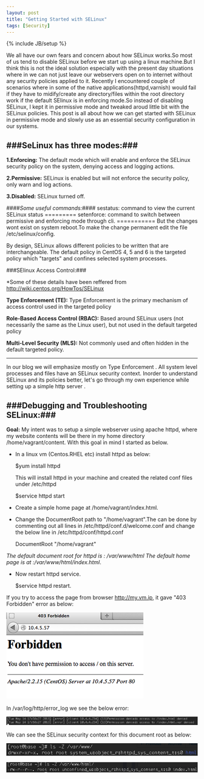 ```yaml
---
layout: post
title: "Getting Started with SELinux"
tags: [Security]
---
```

{% include JB/setup %}

We all have our own fears and concern about how SELinux works.So most of us tend to disable SELinux before we start up using a linux machine.But I think this is not the ideal solution especially with the present day situations where in we can not just leave our webservers open on to internet without any security policies applied to it.
Recently I encountered couple of scenarios where in some of the native applications(httpd,varnish) would fail if they have to midify/create any directory/files within the root directory work if the default SElinux is in enforcing mode.So instead of disabling SELinux, I kept it in permissive mode and tweaked aroud little bit with the SELinux policies.
This post is all about how we can get started with SELinux in permissive mode and slowly use as an essential security configuration in our systems.

###SeLinux has three modes:###
------------------------------
**1.Enforcing:** The default mode which will enable and enforce the SELinux security policy on the system, denying access and logging actions.

**2.Permissive:** SELinux is enabled but will not enforce the security policy, only warn and log actions.

**3.Disabled:** SELinux turned off.

####*Some useful commands:*####
    sestatus: command to view the current SELinux status
    =========
    setenforce: command to switch between permissive and enforcing mode through cli.
    ===========
    But the changes wont exist on system reboot.To make the change permanent edit the file /etc/selinux/config.

By design, SELinux allows different policies to be written that are interchangeable. The default policy in CentOS 4, 5 and 6 is the targeted policy which "targets" and confines selected system processes.

###SElinux Access Control:###

*Some of these details have been reffered from <http://wiki.centos.org/HowTos/SELinux>

**Type Enforcement (TE):** Type Enforcement is the primary mechanism of access control used in the targeted policy

**Role-Based Access Control (RBAC):** Based around SELinux users (not necessarily the same as the Linux user), but not used in the default targeted policy

**Multi-Level Security (MLS):** Not commonly used and often hidden in the default targeted policy. 

------------------------------------------------------------------------------------------------------------------

In our blog we will emphasize mostly on Type Enforcement .
All system level processes and files have an SELinux security context.
Inorder to understand SELinux and its policies better, let's go through my own experience while setting up a simple http server .


###Debugging and Troubleshooting SELinux:###
-----------------------------------------------
**Goal:** My intent was to setup a simple webserver using apache httpd, where my website contents will be there in my home directory /home/vagrant/content. With this goal in mind I started as below.

* In a linux vm (Centos.RHEL etc) install httpd as below:

    $yum install httpd

    This will install httpd in your machine and created the related  conf files under /etc/httpd
    
    $service httpd start

* Create a simple home page at /home/vagrant/index.html.

+ Change the DocumentRoot path to "/home/vagrant".The can be done by commenting out all lines in
 /etc/httpd/conf.d/welcome.conf and change the below line in /etc/httpd/conf/httpd.conf

    DocumentRoot "/home/vagrant" 

 *The default document root for httpd is : /var/www/html* 
 *The default home page is at :/var/www/html/index.html*. 

* Now restart httpd service.

    $service httpd restart.


If you try to access the page from browser http://my.vm.ip, it gave "403 Forbidden" error as below:


![screenshot3](/images/scs-3.png)

In /var/log/http/error_log we see the below error:

![screenshot4](/images/scs-4.png)


We can see the SELinux security context for this document root as below:

![screenshot1](/images/scs-1.png)

![screenshot2](/images/scs-2.png)




